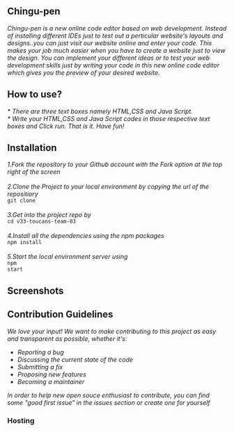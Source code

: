## Chingu-pen
<i>Chingu-pen is a new online code editor based on web development. Instead of installing different IDEs just to test out a perticular website's layouts and designs..you can just visit our website online and enter your code. This makes your job much easier when you have to create a website just to view the design. You can implement your different ideas or to test your web development skills just by writing your code in this new online code editor which gives you the preview of your desired website.</i>
## How to use?
<i>
* There are three text boxes namely HTML,CSS and Java Script.
  <br>
* Write your HTML,CSS and Java Script codes in those respective text boxes and Click run.
That is it. Have fun!</i>

## Installation
<i>1.Fork the repository to your Github account with the Fork option at the top right of the screen
  <br>
<br>2.Clone the Project to your local environment by copying the url of the repositiory</i>
<br><code>git clone</code>
<br>
<br><i>3.Get into the project repo by</i>
<br><code>cd v33-toucans-team-03</code>
<br>
<br><i>4.Install all the dependencies using the npm packages</i>
<br><code>npm install</code>
<br>
<br><i>5.Start the local environment server using</i>
<br><code>npm start</code>

## Screenshots


## Contribution Guidelines

<i>We love your input! We want to make contributing to this project as easy and transparent as possible, whether it's:

* Reporting a bug
* Discussing the current state of the code
* Submitting a fix
* Proposing new features
* Becoming a maintainer

In order to help new open souce enthusiast to contribute, you can find some "good first issue" in the issues section or create one for yourself</i>

### Hosting
